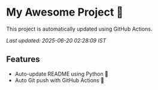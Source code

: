 # My Awesome Project 🚀

This project is automatically updated using GitHub Actions.

_Last updated: 2025-06-20 02:28:09 IST_

## Features
- Auto-update README using Python 🐍
- Auto Git push with GitHub Actions 🤖
